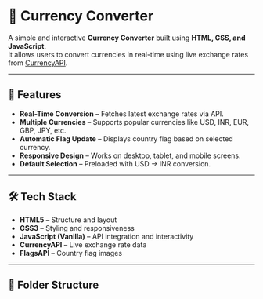 # 💱 Currency Converter

A simple and interactive **Currency Converter** built using **HTML, CSS, and JavaScript**.  
It allows users to convert currencies in real-time using live exchange rates from [CurrencyAPI](https://currencyapi.com/).

---

## 📌 Features
- **Real-Time Conversion** – Fetches latest exchange rates via API.
- **Multiple Currencies** – Supports popular currencies like USD, INR, EUR, GBP, JPY, etc.
- **Automatic Flag Update** – Displays country flag based on selected currency.
- **Responsive Design** – Works on desktop, tablet, and mobile screens.
- **Default Selection** – Preloaded with USD → INR conversion.

---

## 🛠️ Tech Stack
- **HTML5** – Structure and layout
- **CSS3** – Styling and responsiveness
- **JavaScript (Vanilla)** – API integration and interactivity
- **CurrencyAPI** – Live exchange rate data
- **FlagsAPI** – Country flag images

---

## 📂 Folder Structure
